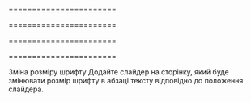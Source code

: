 <!-- Зміна кольору тексту
Створіть HTML-сторінку з параграфом тексту. Додайте кнопку, яка при натисканні змінює колір тексту параграфа на випадковий колір. -->

=======================

<!-- Додавання елементів
Напишіть скрипт, який дозволяє користувачам вводити текст у текстове поле. При натисканні на кнопку "Додати", введений текст повинен з'являтися у вигляді нового елементу списку в ненумерованому списку на сторінці. -->

=======================

<!-- Показ/приховування елементів
На сторінці розмістіть кілька абзаців тексту з заголовком. Додайте кнопку, яка при натисканні буде приховувати або показувати весь текст. -->

=======================

<!-- Переміщення елементів DOM
Створіть два контейнери (div), кожен з кількома елементами (наприклад, картинками). Додайте кнопки, що дозволяють переміщати елементи з одного контейнера в інший. -->

<!-- не до кінця -->

=======================

Зміна розміру шрифту
Додайте слайдер на сторінку, який буде змінювати розмір шрифту в абзаці тексту відповідно до положення слайдера.
